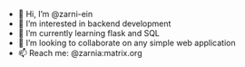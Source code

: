 - 👋 Hi, I’m @zarni-ein
- 👀 I’m interested in backend development
- 🌱 I’m currently learning flask and SQL
- 💞️ I’m looking to collaborate on any simple web application
- 📫 Reach me: @zarnia:matrix.org



<!---
zarni-ein/zarni-ein is a ✨ special ✨ repository because its `README.md` (this file) appears on your GitHub profile.
You can click the Preview link to take a look at your changes.
--->
